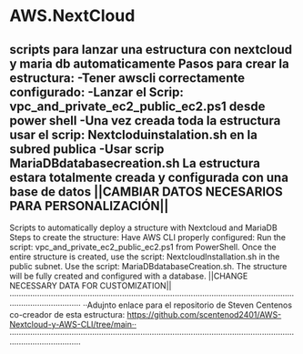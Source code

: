 # AWS.NextCloud
scripts para lanzar una estructura con nextcloud y maria db automaticamente
Pasos para crear la estructura:
-Tener awscli correctamente configurado:
  -Lanzar el Scrip: vpc_and_private_ec2_public_ec2.ps1 desde power shell
  -Una vez creada toda la estructura usar el scrip: Nextcloduinstalation.sh en la subred publica
  -Usar scrip MariaDBdatabasecreation.sh
  La estructura estara totalmente creada y configurada con una base de datos
  ||CAMBIAR DATOS NECESARIOS PARA PERSONALIZACIÓN||
--------------------------------------------------------------------------------------------------
Scripts to automatically deploy a structure with Nextcloud and MariaDB
  Steps to create the structure:
    Have AWS CLI properly configured:
    Run the script: vpc_and_private_ec2_public_ec2.ps1 from PowerShell.
    Once the entire structure is created, use the script: NextcloudInstallation.sh in the public subnet.
    Use the script: MariaDBdatabaseCreation.sh.
    The structure will be fully created and configured with a database.
||CHANGE NECESSARY DATA FOR CUSTOMIZATION||
···························································································································································
··Adujnto enlace para el repositorio de Steven Centenos co-creador de esta estructura: https://github.com/scentenod2401/AWS-Nextcloud-y-AWS-CLI/tree/main··
···························································································································································

